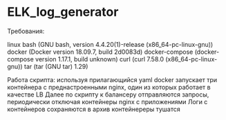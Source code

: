 # ELK_log_generator


Требования:

linux
bash (GNU bash, version 4.4.20(1)-release (x86_64-pc-linux-gnu))
docker  (Docker version 18.09.7, build 2d0083d)
docker-compose  (docker-compose version 1.17.1, build unknown)
curl (curl 7.58.0 (x86_64-pc-linux-gnu))
tar (tar (GNU tar) 1.29)


Работа скрипта:
используя прилагающийся yaml 
docker запускает три контейнера с преднастроенными nginx, один из которых работает в качестве LB
Далее по скрипту к балансеру отправляются запросы, периодически отключая контейнеры nginx с приложениями
Логи с контейнеров сохраняются в архив
контейнереры тушатся


